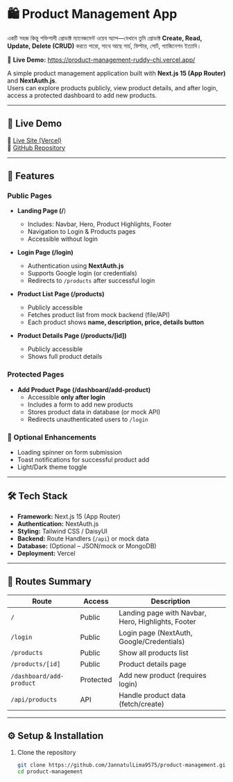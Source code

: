 # 🛍️ Product Management App

একটি সহজ কিন্তু শক্তিশালী প্রোডাক্ট ম্যানেজমেন্ট ওয়েব অ্যাপ—যেখানে তুমি প্রোডাক্ট **Create, Read, Update, Delete (CRUD)** করতে পারো, সাথে আছে সার্চ, ফিল্টার, সোর্ট, প্যাজিনেশন ইত্যাদি।  

🔗 **Live Demo:** https://product-management-ruddy-chi.vercel.app/  

A simple product management application built with **Next.js 15 (App Router)** and **NextAuth.js**.  
Users can explore products publicly, view product details, and after login, access a protected dashboard to add new products.

---

## 🚀 Live Demo
🔗 [Live Site (Vercel)](https://product-management-ruddy-chi.vercel.app/)  
🔗 [GitHub Repository](https://github.com/JannatulLima9575/product-management)

---

## 📌 Features

### Public Pages
- **Landing Page (/**)  
  - Includes: Navbar, Hero, Product Highlights, Footer  
  - Navigation to Login & Products pages  
  - Accessible without login  

- **Login Page (/login)**  
  - Authentication using **NextAuth.js**  
  - Supports Google login (or credentials)  
  - Redirects to `/products` after successful login  

- **Product List Page (/products)**  
  - Publicly accessible  
  - Fetches product list from mock backend (file/API)  
  - Each product shows **name, description, price, details button**  

- **Product Details Page (/products/[id])**  
  - Publicly accessible  
  - Shows full product details  

### Protected Pages
- **Add Product Page (/dashboard/add-product)**  
  - Accessible **only after login**  
  - Includes a form to add new products  
  - Stores product data in database (or mock API)  
  - Redirects unauthenticated users to `/login`

### 🔧 Optional Enhancements
- Loading spinner on form submission  
- Toast notifications for successful product add  
- Light/Dark theme toggle  

---

## 🛠️ Tech Stack
- **Framework:** Next.js 15 (App Router)  
- **Authentication:** NextAuth.js  
- **Styling:** Tailwind CSS / DaisyUI  
- **Backend:** Route Handlers (`/api`) or mock data  
- **Database:** (Optional – JSON/mock or MongoDB)  
- **Deployment:** Vercel  

---

## 📂 Routes Summary

| Route                         | Access      | Description |
|-------------------------------|-------------|-------------|
| `/`                           | Public      | Landing page with Navbar, Hero, Highlights, Footer |
| `/login`                      | Public      | Login page (NextAuth, Google/Credentials) |
| `/products`                   | Public      | Show all products list |
| `/products/[id]`              | Public      | Product details page |
| `/dashboard/add-product`      | Protected   | Add new product (requires login) |
| `/api/products`               | API         | Handle product data (fetch/create) |

---

## ⚙️ Setup & Installation

1. Clone the repository
   ```bash
   git clone https://github.com/JannatulLima9575/product-management.git
   cd product-management
